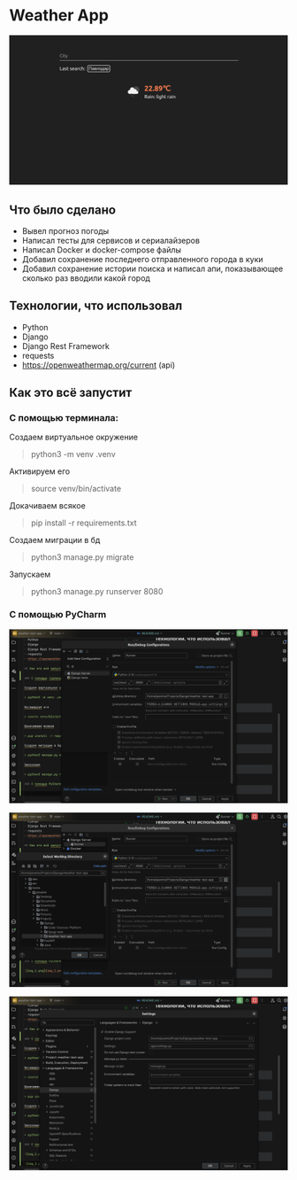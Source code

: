 # Weather App
![img.png](img.png)

## Что было сделано

- Вывел прогноз погоды
- Написал тесты для сервисов и сериалайзеров
- Написал Docker и docker-compose файлы
- Добавил сохранение последнего отправленного города в куки
- Добавил сохранение истории поиска и написал апи, показывающее сколько раз вводили какой город

## Технологии, что использовал

- Python 
- Django 
- Django Rest Framework
- requests
- https://openweathermap.org/current (api)

## Как это всё запустит

### С помощью терминала:

Создаем виртуальное окружение 

> python3 -m venv .venv

Активируем его

> source venv/bin/activate

Докачиваем всякое

> pip install -r requirements.txt

Создаем миграции в бд

> python3 manage.py migrate

Запускаем

> python3 manage.py runserver 8080

### С помощью PyCharm

![img_1.png](img_1.png)

![img_2.png](img_2.png)

![img_3.png](img_3.png)

